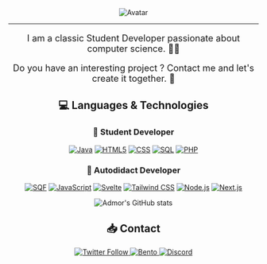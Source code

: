 <div align="center">
    <img src="https://avatars.githubusercontent.com/u/91902158?v=4" alt="Avatar">
</div>

---
<div align="center" style="font-size: 18px;">
    <p>I am a classic Student Developer passionate about computer science. 👀🍕</p>
    <p>Do you have an interesting project ? Contact me and let's create it together. 🐣</p>
</div>

<h2 align="center"> 💻 Languages & Technologies </h2>

<h3 align="center"> 💼 Student Developer</h3>
<div align="center">

[![Java](https://img.shields.io/badge/-Java-red?logo=java&logoColor=white&style=for-the-badge)](https://www.java.com/)
[![HTML5](https://img.shields.io/badge/-HTML5-red?logo=html5&logoColor=white&style=for-the-badge)](https://developer.mozilla.org/en-US/docs/Web/Guide/HTML/HTML5)
[![CSS](https://img.shields.io/badge/-CSS-blue?logo=css3&logoColor=white&style=for-the-badge)](https://developer.mozilla.org/en-US/docs/Web/CSS)
[![SQL](https://img.shields.io/badge/-SQL-blue?logo=mysql&logoColor=white&style=for-the-badge)](https://www.mysql.com/)
[![PHP](https://img.shields.io/badge/-PHP-777BB4?logo=php&logoColor=white&style=for-the-badge)](https://www.php.net/)

</div>

<h3 align="center"> 🌟 Autodidact Developer </h3>
<div align="center">

[![SQF](https://img.shields.io/badge/-SQF-66FF66?logo=sqf&logoColor=black&style=for-the-badge)](https://community.bistudio.com/wiki/SQF_syntax)
[![JavaScript](https://img.shields.io/badge/-JavaScript-yellow?logo=javascript&logoColor=white&style=for-the-badge)](https://developer.mozilla.org/en-US/docs/Web/JavaScript)
[![Svelte](https://img.shields.io/badge/-Svelte-ff3e00?logo=svelte&logoColor=white&style=for-the-badge)](https://svelte.dev/)
[![Tailwind CSS](https://img.shields.io/badge/-Tailwind_CSS-06b6d4?logo=tailwind-css&logoColor=white&style=for-the-badge)](https://tailwindcss.com/)
[![Node.js](https://img.shields.io/badge/-Node.js-339933?logo=node.js&logoColor=white&style=for-the-badge)](https://nodejs.org/)
[![Next.js](https://img.shields.io/badge/-Next.js-000000?logo=nextdotjs&logoColor=white&style=for-the-badge)](https://nextjs.org/)



![Admor's GitHub stats](https://github-readme-stats.vercel.app/api?username=admors&show_icons=true&theme=ayu-mirage)
</div>
<h2 align="center">📥 Contact </h2>

<div align="center">
    <a href="https://twitter.com/Admors_">
        <img src="https://img.shields.io/badge/-Admors-1DA1F2?logo=x&logoColor=white&style=for-the-badge" alt="Twitter Follow">
    </a>
    <a href="https://bento.me/admors">
        <img src="https://img.shields.io/badge/Bento.me-admors-blue?style=for-the-badge" alt="Bento">
    </a>
    <a href="https://discordapp.com/users/334012117764014080">
        <img src="https://img.shields.io/badge/-Discord-7289DA?style=for-the-badge&logo=discord&logoColor=white&logoWidth=20" alt="Discord">
    </a>
</div>



